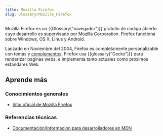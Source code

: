 ```yaml
---
title: Mozilla Firefox
slug: Glossary/Mozilla_Firefox
---
```


Mozilla Firefox es un {{Glossary("navegador")}} gratuito de codigo abierto cuyo desarrollo es supervisado por Mozilla Corporation. Firefox functiona sobre Windows, OS X, Linus y Android.

Lanzado en Noviembre del 2004, Firefox es completamente personalizable con temas y [complementos](/es/Add-ons). Firefox usa {{glossary("Gecko")}} para renderizar paginas webs, e implementa tanto actuales como próximos estandares Web.

## Aprende más

### Conocimientos generales

- [Sitio oficial de Mozilla Firefox](https://www.firefox.com/)

### Referencias técnicas

- [Documentación/Información para desarrolladores en MDN](/en-US/Firefox)
